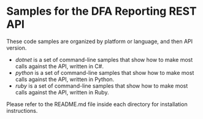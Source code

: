 Samples for the DFA Reporting REST API
=======================================
These code samples are organized by platform or language, and then API version.

* *dotnet* is a set of command-line samples that show how to make most calls against the API, written in C#.
* *python* is a set of command-line samples that show how to make most calls against the API, written in Python.
* *ruby* is a set of command-line samples that show how to make most calls against the API, written in Ruby.

Please refer to the README.md file inside each directory for installation instructions.
